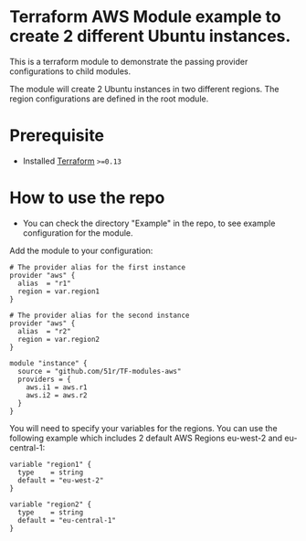 # Terraform AWS Module example to create 2 different Ubuntu instances.
This is a terraform module to demonstrate the passing provider configurations to child modules.

The module will create 2 Ubuntu instances in two different regions. The region configurations are defined in the root module.

# Prerequisite
* Installed [Terraform](https://www.terraform.io/downloads.html) `>=0.13`


# How to use the repo

* You can check the directory "Example" in the repo, to see example configuration for the module.

Add the module to your configuration:
```
# The provider alias for the first instance
provider "aws" {
  alias  = "r1"
  region = var.region1
}

# The provider alias for the second instance
provider "aws" {
  alias  = "r2"
  region = var.region2
}

module "instance" {
  source = "github.com/51r/TF-modules-aws"
  providers = {
    aws.i1 = aws.r1
    aws.i2 = aws.r2
  }
}
```

You will need to specify your variables for the regions. You can use the following example which includes 2 default AWS Regions eu-west-2 and eu-central-1:
```
variable "region1" {
  type    = string
  default = "eu-west-2"
}

variable "region2" {
  type    = string
  default = "eu-central-1"
}
```

